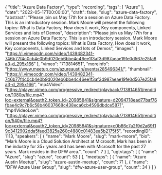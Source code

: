 {
  "title": "Azure Data Factory",
  "type": "recording",
  "tags": [
    "Azure"
  ],
  "date": "2022-05-17T00:00:00",
  "draft": false,
  "slug": "azure-data-factory",
  "abstract": "Please join us May 17th for a session on Azure Data Factory. This is an introductory session. Mark Moore will present the following topics: What is Data Factory, How does it work, Key components, Linked Services and lots of Demos",
  "description": "Please join us May 17th for a session on Azure Data Factory. This is an introductory session. Mark Moore will present the following topics: What is Data Factory, How does it work, Key components, Linked Services and lots of Demos",
  "images": [
    "https://i.vimeocdn.com/video/1439482341-746b77f4c0cb4e0b9d020eb6bbe4c46ee1f3af3d987aeae19fe0d567e25fa8a3-d_295x166"
  ],
  "vimeo": "713814651",
  "moreinfo": "https://www.meetup.com/azureaustin/events/285496341/",
  "thumbnail": "https://i.vimeocdn.com/video/1439482341-746b77f4c0cb4e0b9d020eb6bbe4c46ee1f3af3d987aeae19fe0d567e25fa8a3-d_295x166",
  "mp4Video": "https://player.vimeo.com/progressive_redirect/playback/713814651/rendition/1080p/file.mp4?loc=external&oauth2_token_id=20985841&signature=d2094718ead77baf76fbae4c9c7b6c58b46037668c438eca6cb4596dbdce5871",
  "mp4VideoLow": "https://player.vimeo.com/progressive_redirect/playback/713814651/rendition/540p/file.mp4?loc=external&oauth2_token_id=20985841&signature=c0b86c7a2f9d2a69f19c3412902dda5faed3825a260c4880c01483ea5b2175f5",
  "recordingID": 1113,
  "speakers": [
    {
      "name": "Mark Moore",
      "slug": "mark-moore",
      "bio": "Mark Moore is a Cloud Solution Architect at Microsoft, Mark has been in the industry for 35+ years and has been with Microsoft for the past 27 years. Mark resides in the DFW area.",
      "count": 7
    }
  ],
  "ugtvtags": [
    {
      "name": "Azure",
      "slug": "azure",
      "count": 53
    }
  ],
  "meetups": [
    {
      "name": "Azure Austin Meetup",
      "slug": "azure-austin-meetup",
      "count": 71
    },
    {
      "name": "DFW Azure User Group",
      "slug": "dfw-azure-user-group",
      "count": 34
    }
  ]
}
